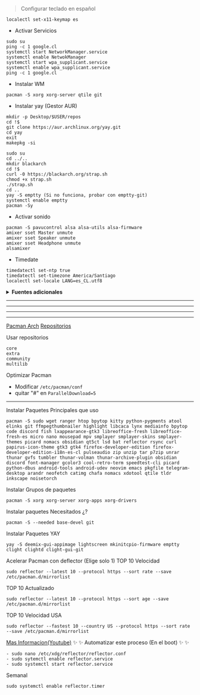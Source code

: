 
> Configurar teclado en español
```
localectl set-x11-keymap es
```

- Activar Servicios
```
sudo su
ping -c 1 google.cl
systemctl start NetworkManager.service
systemctl enable NetwokManager
systemctl start wpa_supplicant.service
systemctl enable wpa_supplicant.service
ping -c 1 google.cl
```

- Instalar WM
```
pacman -S xorg xorg-server qtile git
```

- Instalar yay (Gestor AUR)
```
mkdir -p Desktop/$USER/repos
cd !$ 
git clone https://aur.archlinux.org/yay.git
cd yay
exit
makepkg -si
```



```
sudo su
cd ../..
mkdir blackarch
cd !$
curl -0 https://blackarch.org/strap.sh
chmod +x strap.sh
./strap.sh
cd ..
yay -S emptty (Si no funciona, probar con emptty-git)
systemctl enable emptty
pacman -Sy
```

- Activar sonido
```
pacman -S pavucontrol alsa alsa-utils alsa-firmware
amixer sset Master unmute
amixer sset Speaker unmute
amixer sset Headphone unmute
alsamixer
``` 

- Timedate
```
timedatectl set-ntp true
timedatectl set-timezone America/Santiago
localectl set-locale LANG=es_CL.utf8
```


   <details>
   <summary><b>Fuentes adicionales</b></summary>
   <br>
   
> Fuentes Asiaticas
```
pacman -S asian-fonts wqy-zenhei ttf-hanazono ttf-baekmuk
```

> Fuentes
```
pacman -S ttf-jetbrains-mono ttf-hack-nerd cantarell ttf-dejavu
```

> Fuentes lib32
```
pacman -S lib32-fontconfig
```
> Emojis
```
pacman -S ttf-joypixels
```
</details>





---

---


---

---


[Pacman Arch](https://wiki.archlinux.org/title/Pacman)
[Repositorios](https://wiki.archlinux.org/title/Official_repositories)

Usar repositorios
```
core
extra
community
multilib
```

Optimizar Pacman

- Modificar ``` /etc/pacman/conf ```
- quitar "#" en ``` ParallelDownload=5 ```

---
Instalar Paquetes Principales que uso
```
pacman -S sudo wget ranger htop bpytop kitty python-pygments atool elinks git ffmpegthumbnailer highlight libcaca lynx mediainfo bpytop code discord fish lxappearance-gtk3 libreoffice-fresh libreoffice-fresh-es micro nano mousepad mpv smplayer smplayer-skins smplayer-themes picard nomacs obsidian qt5ct lsd bat reflector rsync curl papirus-icon-theme gtk3 gtk4 firefox-developer-edition firefox-developer-edition-i18n-es-cl pulseaudio zip unzip tar p7zip unrar thunar gvfs tumbler thunar-volman thunar-archive-plugin obsidian discord font-manager gcolor3 cool-retro-term speedtest-cli picard python-dbus android-tools android-udev neovim emacs pkgfile telegram-desktop arandr neofetch catimg chafa nomacs xdotool qtile tldr inkscape noisetorch
```

Instalar Grupos de paquetes
```
pacman -S xorg xorg-server xorg-apps xorg-drivers 
```

Instalar paquetes Necesitados ¿?
``` 
pacman -S --needed base-devel git
```

Instalar Paquetes YAY
```
yay -S deemix-gui-appimage lightscreen mkinitcpio-firmware emptty clight clightd clight-gui-git 
```

Acelerar Pacman con deflector (Elige solo 1)
TOP 10 Velocidad
```
sudo reflector --latest 10 --protocol https --sort rate --save /etc/pacman.d/mirrorlist
```
TOP 10 Actualizado
```
sudo reflector --latest 10 --protocol https --sort age --save /etc/pacman.d/mirrorlist
``` 
TOP 10 Velocidad USA
```
sudo reflector --fastest 10 --country US --protocol https --sort rate --save /etc/pacman.d/mirrorlist
```

[Mas Informacion(Youtube)](https://www.youtube.com/watch?v=G6Onhz1lLA0)
:sparkles: :sparkles: Automatizar este proceso (En el boot) :sparkles: :sparkles:
```
- sudo nano /etc/xdg/reflector/reflector.conf
- sudo sytemctl enable reflector.service
- sudo systemctl start reflector.service
```
Semanal
```
sudo systemctl enable reflector.timer
```
